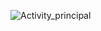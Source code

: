 ![Activity_principal](https://user-images.githubusercontent.com/82728688/206291208-da8bf147-b82c-41dd-9a07-c3f7037376e1.jpeg)


